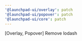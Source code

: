 ```yaml
---
'@launchpad-ui/overlay': patch
'@launchpad-ui/popover': patch
'@launchpad-ui/core': patch
---
```


[Overlay, Popover] Remove lodash

